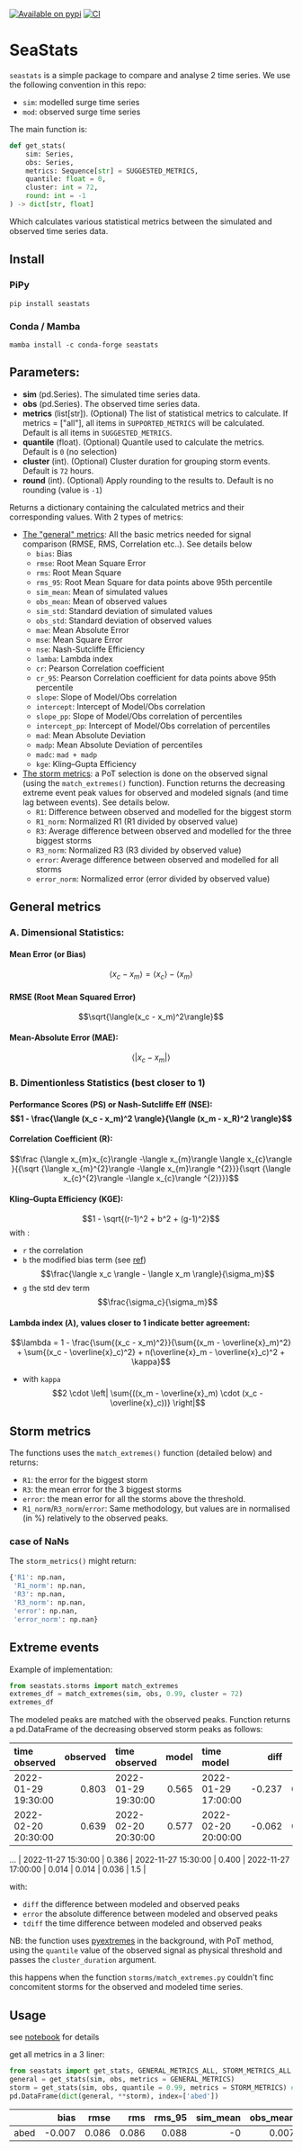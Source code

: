 [![Available on pypi](https://img.shields.io/pypi/v/seastats.svg)](https://pypi.python.org/pypi/seastats/)
[![CI](https://github.com/oceanmodeling/seastats/actions/workflows/run_tests.yml/badge.svg)](https://github.com/oceanmodeling/seastats/actions/workflows/run_tests.yml)

# SeaStats

`seastats` is a simple package to compare and analyse 2 time series. We use the following convention in this repo:
 * `sim`: modelled surge time series
 * `mod`: observed surge time series

The main function is:

```python
def get_stats(
    sim: Series,
    obs: Series,
    metrics: Sequence[str] = SUGGESTED_METRICS,
    quantile: float = 0,
    cluster: int = 72,
    round: int = -1
) -> dict[str, float]
```
Which calculates various statistical metrics between the simulated and observed time series data.

## Install

### PiPy
```
pip install seastats
```

### Conda / Mamba
```
mamba install -c conda-forge seastats
```

## Parameters:
 * **sim** (pd.Series). The simulated time series data.
 * **obs** (pd.Series). The observed time series data.
 * **metrics** (list[str]). (Optional) The list of statistical metrics to calculate. If metrics = ["all"], all items in `SUPPORTED_METRICS` will be calculated. Default is all items in `SUGGESTED_METRICS`.
 * **quantile** (float). (Optional) Quantile used to calculate the metrics. Default is `0` (no selection)
 * **cluster** (int). (Optional) Cluster duration for grouping storm events. Default is `72` hours.
 * **round** (int). (Optional) Apply rounding to the results to. Default is no rounding (value is `-1`)

Returns a dictionary containing the calculated metrics and their corresponding values. With 2 types of metrics:
* [The "general" metrics](#general-metrics): All the basic metrics needed for signal comparison (RMSE, RMS, Correlation etc..). See details below
  * `bias`: Bias
  * `rmse`: Root Mean Square Error
  * `rms`: Root Mean Square
  * `rms_95`: Root Mean Square for data points above 95th percentile
  * `sim_mean`: Mean of simulated values
  * `obs_mean`: Mean of observed values
  * `sim_std`: Standard deviation of simulated values
  * `obs_std`: Standard deviation of observed values
  * `mae`: Mean Absolute Error
  * `mse`: Mean Square Error
  * `nse`: Nash-Sutcliffe Efficiency
  * `lamba`: Lambda index
  * `cr`: Pearson Correlation coefficient
  * `cr_95`: Pearson Correlation coefficient for data points above 95th percentile
  * `slope`: Slope of Model/Obs correlation
  * `intercept`: Intercept of Model/Obs correlation
  * `slope_pp`: Slope of Model/Obs correlation of percentiles
  * `intercept_pp`: Intercept of Model/Obs correlation of percentiles
  * `mad`: Mean Absolute Deviation
  * `madp`: Mean Absolute Deviation of percentiles
  * `madc`: `mad + madp`
  * `kge`: Kling–Gupta Efficiency
* [The storm metrics](#storm-metrics): a PoT selection is done on the observed signal (using the `match_extremes()` function). Function returns the decreasing extreme event peak values for observed and modeled signals (and time lag between events). See details below.
  * `R1`: Difference between observed and modelled for the biggest storm
  * `R1_norm`: Normalized R1 (R1 divided by observed value)
  * `R3`: Average difference between observed and modelled for the three biggest storms
  * `R3_norm`: Normalized R3 (R3 divided by observed value)
  * `error`: Average difference between observed and modelled for all storms
  * `error_norm`: Normalized error (error divided by observed value)

## General metrics
### A. Dimensional Statistics:
#### Mean Error (or Bias)
$$\langle x_c - x_m \rangle = \langle x_c \rangle - \langle x_m \rangle$$
#### RMSE (Root Mean Squared Error)
$$\sqrt{\langle(x_c - x_m)^2\rangle}$$
#### Mean-Absolute Error (MAE):
$$\langle |x_c - x_m| \rangle$$
### B. Dimentionless Statistics (best closer to 1)

#### Performance Scores (PS) or Nash-Sutcliffe Eff (NSE): $$1 - \frac{\langle (x_c - x_m)^2 \rangle}{\langle (x_m - x_R)^2 \rangle}$$
#### Correlation Coefficient (R):
$$\frac {\langle x_{m}x_{c}\rangle -\langle x_{m}\rangle \langle x_{c}\rangle }{{\sqrt {\langle x_{m}^{2}\rangle -\langle x_{m}\rangle ^{2}}}{\sqrt {\langle x_{c}^{2}\rangle -\langle x_{c}\rangle ^{2}}}}$$
#### Kling–Gupta Efficiency (KGE):
$$1 - \sqrt{(r-1)^2 + b^2 + (g-1)^2}$$
with :
 * `r` the correlation
 * `b` the modified bias term (see [ref](https://journals.ametsoc.org/view/journals/clim/34/16/JCLI-D-21-0067.1.xml)) $$\frac{\langle x_c \rangle - \langle x_m \rangle}{\sigma_m}$$
 * `g` the std dev term $$\frac{\sigma_c}{\sigma_m}$$

#### Lambda index ($\lambda$), values closer to 1 indicate better agreement:
$$\lambda = 1 - \frac{\sum{(x_c - x_m)^2}}{\sum{(x_m - \overline{x}_m)^2} + \sum{(x_c - \overline{x}_c)^2} + n(\overline{x}_m - \overline{x}_c)^2 + \kappa}$$
 * with `kappa` $$2 \cdot \left| \sum{((x_m - \overline{x}_m) \cdot (x_c - \overline{x}_c))} \right|$$

## Storm metrics
The functions uses the `match_extremes()` function (detailed below) and returns:
 * `R1`: the error for the biggest storm
 * `R3`: the mean error for the 3 biggest storms
 * `error`: the mean error for all the storms above the threshold.
 * `R1_norm`/`R3_norm`/`error`: Same methodology, but values are in normalised (in %) relatively to the observed peaks.


### case of NaNs
The `storm_metrics()` might return:
```python
{'R1': np.nan,
 'R1_norm': np.nan,
 'R3': np.nan,
 'R3_norm': np.nan,
 'error': np.nan,
 'error_norm': np.nan}
```
## Extreme events

Example of implementation:
```python
from seastats.storms import match_extremes
extremes_df = match_extremes(sim, obs, 0.99, cluster = 72)
extremes_df
```
The modeled peaks are matched with the observed peaks. Function returns a pd.DataFrame of the decreasing observed storm peaks as follows:

| time observed       |   observed | time observed       |    model | time model          |       diff |     error |   error_norm |   tdiff |
|:--------------------|-----------:|:--------------------|---------:|:--------------------|-----------:|----------:|-------------:|--------:|
| 2022-01-29 19:30:00 |   0.803 | 2022-01-29 19:30:00 | 0.565 | 2022-01-29 17:00:00 | -0.237  | 0.237  |    0.296  |    -2.5 |
| 2022-02-20 20:30:00 |   0.639 | 2022-02-20 20:30:00 | 0.577 | 2022-02-20 20:00:00 | -0.062 | 0.062 |    0.0963 |    -0.5 |
...
| 2022-11-27 15:30:00 |   0.386  | 2022-11-27 15:30:00 | 0.400 | 2022-11-27 17:00:00 |  0.014 | 0.014 |    0.036 |     1.5 |

with:
 * `diff` the difference between modeled and observed peaks
 * `error` the absolute difference between modeled and observed peaks
 * `tdiff` the time difference between modeled and observed peaks

NB: the function uses [pyextremes](https://georgebv.github.io/pyextremes/quickstart/) in the background, with PoT method, using the `quantile` value of the observed signal as physical threshold and passes the `cluster_duration` argument.


this happens when the function `storms/match_extremes.py` couldn't finc concomitent storms for the observed and modeled time series.

## Usage
see [notebook](/notebooks/example_abed.ipynb) for details

get all metrics in a 3 liner:
```python
from seastats import get_stats, GENERAL_METRICS_ALL, STORM_METRICS_ALL
general = get_stats(sim, obs, metrics = GENERAL_METRICS)
storm = get_stats(sim, obs, quantile = 0.99, metrics = STORM_METRICS) # we use a different quantile for PoT selection
pd.DataFrame(dict(general, **storm), index=['abed'])
```

|      |   bias |   rmse |   rms |   rms_95 |   sim_mean |   obs_mean |   sim_std |   obs_std |   nse |   lamba |    cr |   cr_95 |   slope |   intercept |   slope_pp |   intercept_pp |   mad |   madp |   madc |   kge |       R1 |   R1_norm |       R3 |   R3_norm |     error |   error_norm |
|:-----|-------:|-------:|------:|---------:|-----------:|-----------:|----------:|----------:|------:|--------:|------:|--------:|--------:|------------:|-----------:|---------------:|------:|-------:|-------:|------:|---------:|----------:|---------:|----------:|----------:|-------------:|
| abed | -0.007 |  0.086 | 0.086 |    0.088 |         -0 |      0.007 |     0.142 |     0.144 | 0.677 |   0.929 | 0.817 |   0.542 |   0.718 |      -0.005 |      1.401 |         -0.028 | 0.052 |  0.213 |  0.265 |  0.81 | 0.237364 |  0.295719 | 0.147163 |  0.207019 | 0.0938142 |     0.177533 |
